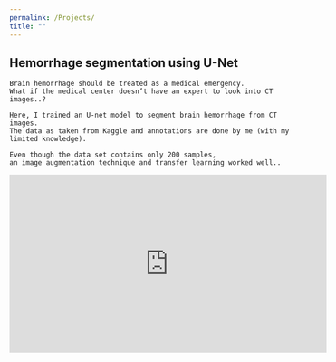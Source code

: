 ```yaml
---
permalink: /Projects/
title: ""
---
```

<!-- Google tag (gtag.js) -->
<script async src="https://www.googletagmanager.com/gtag/js?id=G-GFSHDN8PYY"></script>
<script>
  window.dataLayer = window.dataLayer || [];
  function gtag(){dataLayer.push(arguments);}
  gtag('js', new Date());

  gtag('config', 'G-GFSHDN8PYY');
</script>


## Hemorrhage segmentation using U-Net
    Brain hemorrhage should be treated as a medical emergency.      
    What if the medical center doesn’t have an expert to look into CT images..?

    Here, I trained an U-net model to segment brain hemorrhage from CT images.
    The data as taken from Kaggle and annotations are done by me (with my limited knowledge).

    Even though the data set contains only 200 samples, 
    an image augmentation technique and transfer learning worked well..
    
<iframe width="560" height="315" src="https://www.youtube.com/embed/fYLKIwdKyLc" title="YouTube video player" frameborder="0" allow="accelerometer; autoplay; clipboard-write; encrypted-media; gyroscope; picture-in-picture; web-share" allowfullscreen></iframe>
